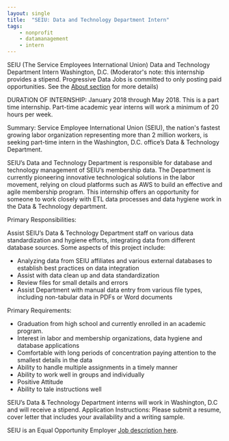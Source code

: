 ```yaml
---
layout: single
title:  "SEIU: Data and Technology Department Intern"
tags: 
    - nonprofit
    - datamanagement
    - intern
---
```

SEIU (The Service Employees International Union)
Data and Technology Department Intern 
Washington, D.C.
(Moderator's note: this internship provides a stipend. Progressive Data Jobs is committed to only posting paid opportunities. See the [About section](https://www.progressivedatajobs.org/about/) for more details)

DURATION OF INTERNSHIP:  January 2018 through May 2018. This is a part time internship. Part-time academic year interns will work a minimum of 20 hours per week.

Summary:  Service Employee International Union (SEIU), the nation's fastest growing labor organization representing more than 2 million workers, is seeking part-time intern in the Washington, D.C. office’s Data & Technology Department.

SEIU’s Data and Technology Department is responsible for database and technology management of SEIU’s membership data. The Department is currently pioneering innovative technological solutions in the labor movement, relying on cloud platforms such as AWS to build an effective and agile membership program. This internship offers an opportunity for someone to work closely with ETL data processes and data hygiene work in the Data & Technology department.

Primary Responsibilities:

Assist SEIU’s Data & Technology Department staff on various data standardization and hygiene efforts, integrating data from different database sources. Some aspects of this project include:

* Analyzing data from SEIU affiliates and various external databases to establish best practices on data integration
* Assist with data clean up and data standardization
* Review files for small details and errors
* Assist Department with manual data entry from various file types, including non-tabular data in PDFs or Word documents

Primary Requirements:

* Graduation from high school and currently enrolled in an academic program.
* Interest in labor and membership organizations, data hygiene and database applications
* Comfortable with long periods of concentration paying attention to the  smallest details in the data
* Ability to handle multiple assignments in a timely manner
* Ability to work well in groups and individually
* Positive Attitude
* Ability to tale instructions well

SEIU’s Data & Technology Department interns will work in Washington, D.C and will receive a stipend. 
Application Instructions:  Please submit a resume, cover letter that includes your availability and a  writing sample.

SEIU is an Equal Opportunity Employer
[Job description here](https://careers-seiu.icims.com/jobs/2522/data-and-technology-department-intern/job).
